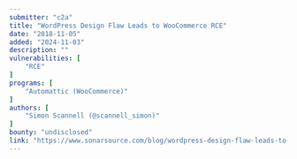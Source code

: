 ```yaml
---
submitter: "c2a"
title: "WordPress Design Flaw Leads to WooCommerce RCE"
date: "2018-11-05"
added: "2024-11-03"
description: ""
vulnerabilities: [
    "RCE"
]
programs: [
    "Automattic (WooCommerce)"
]
authors: [
    "Simon Scannell (@scannell_simon)"
]
bounty: "undisclosed"
link: "https://www.sonarsource.com/blog/wordpress-design-flaw-leads-to-woocommerce-rce/"
---
```




